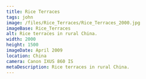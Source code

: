 ```yaml
---
title: Rice Terraces
tags: john
image: /files/Rice_Terraces/Rice_Terraces_2000.jpg
imageBase: Rice_Terraces
alt: Rice terraces in rural China.     
width: 2000
height: 1500
imageDate: April 2009
location: China
camera: Canon IXUS 860 IS
metaDescription: Rice terraces in rural China.     
---
```



